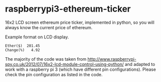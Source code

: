 # raspberrypi3-ethereum-ticker

16x2 LCD screen ethereum price ticker, implemented in python, so you will always know the current price of ethereum.

Example format on LCD display.
```
Ether($)  201.45
Change(%)   4.92
```

The majority of the code was taken from http://www.raspberrypi-spy.co.uk/2012/07/16x2-lcd-module-control-using-python/ and adapted to work with a raspberry pi 3 (which have different pin configurations).
Please check the pin configuration as listed in the code.
